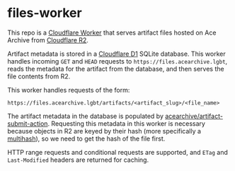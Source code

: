# files-worker

This repo is a [Cloudflare Worker](https://developers.cloudflare.com/workers/)
that serves artifact files hosted on Ace Archive from [Cloudflare
R2](https://developers.cloudflare.com/r2).

Artifact metadata is stored in a [Cloudflare
D1](https://developers.cloudflare.com/d1) SQLite database. This worker handles
incoming `GET` and `HEAD` requests to `https://files.acearchive.lgbt`, reads the
metadata for the artifact from the database, and then serves the file contents
from R2.

This worker handles requests of the form:

```
https://files.acearchive.lgbt/artifacts/<artifact_slug>/<file_name>
```

The artifact metadata in the database is populated by
[acearchive/artifact-submit-action](https://github.com/acearchive/artifact-submit-action).
Requesting this metadata in this worker is necessary because objects in R2 are
keyed by their hash (more specifically a
[multihash](https://multiformats.io/multihash/)), so we need to get the hash of
the file first.

HTTP range requests and conditional requests are supported, and `ETag` and
`Last-Modified` headers are returned for caching.
